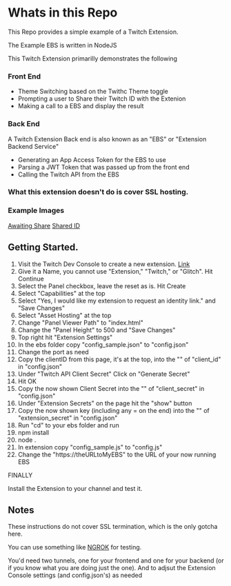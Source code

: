 # Whats in this Repo

This Repo provides a simple example of a Twitch Extension.

The Example EBS is written in NodeJS

This Twitch Extension primarilly demonstrates the following

### Front End

- Theme Switching based on the Twithc Theme toggle
- Prompting a user to Share their Twitch ID with the Extenion
- Making a call to a EBS and display the result

### Back End

A Twitch Extension Back end is also known as an "EBS" or "Extension Backend Service"

- Generating an App Access Token for the EBS to use
- Parsing a JWT Token that was passed up from the front end
- Calling the Twitch API from the EBS

### What this extension doesn't do is cover SSL hosting.

### Example Images

[Awaiting Share](screenshots/awaiting_share.png)
[Shared ID](screenshots/shared_id.png)

## Getting Started.

1. Visit the Twitch Dev Console to create a new extension. [Link](https://dev.twitch.tv/console/extensions/create)
1. Give it a Name, you cannot use "Extension," "Twitch," or "Glitch". Hit Continue
1. Select the Panel checkbox, leave the reset as is. Hit Create
1. Select "Capabilities" at the top
1. Select "Yes, I would like my extension to request an identity link." and "Save Changes"
1. Select "Asset Hosting" at the top
1. Change "Panel Viewer Path" to "index.html"
1. Change the "Panel Height" to 500 and "Save Changes"
1. Top right hit "Extension Settings"
1. In the ebs folder copy "config_sample.json" to "config.json"
1. Change the port as need
1. Copy the clientID from this page, it's at the top, into the ""  of "client_id" in "config.json"
1. Under "Twitch API Client Secret" Click on "Generate Secret"
1. Hit OK
1. Copy the now shown Client Secret into the "" of "client_secret" in "config.json"
1. Under "Extension Secrets" on the page hit the "show" button
1. Copy the now shown key (including any = on the end) into the "" of "extension_secret" in "config.json"
1. Run "cd" to your ebs folder and run
1. npm install
1. node .
1. In extension copy "config_sample.js" to "config.js"
1. Change the "https://theURLtoMyEBS" to the URL of your now running EBS

FINALLY

Install the Extension to your channel and test it.

## Notes

These instructions do not cover SSL termination, which is the only gotcha here.

You can use something like [NGROK](https://ngrok.com/) for testing.

You'd need two tunnels, one for your frontend and one for your backend (or if you know what you are doing just the one). And to adjsut the Extension Console settings (and config.json's) as needed
